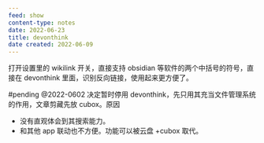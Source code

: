 ```yaml
---
feed: show
content-type: notes
date: 2022-06-23
title: devonthink
date created: 2022-06-09
---
```


打开设置里的 wikilink 开关，直接支持 obsidian 等软件的两个中括号的符号，直接在 devonthink 里面，识别反向链接，使用起来更方便了。

#pending
@2022-0602 决定暂时停用 devonthink，先只用其充当文件管理系统的作用，文章剪藏先放 cubox。原因
- 没有直观体会到其搜索能力。
- 和其他 app 联动也不方便。功能可以被云盘 +cubox 取代。
